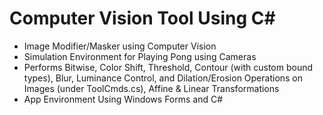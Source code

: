 # Computer Vision Tool Using C# 

- Image Modifier/Masker using Computer Vision
- Simulation Environment for Playing Pong using Cameras
- Performs Bitwise, Color Shift, Threshold, Contour (with custom bound types), Blur, Luminance Control, and Dilation/Erosion Operations on Images (under ToolCmds.cs), Affine & Linear Transformations
- App Environment Using Windows Forms and C#
